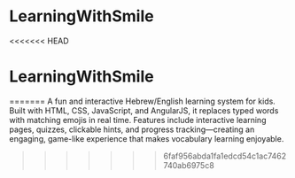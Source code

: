 # LearningWithSmile
<<<<<<< HEAD
# LearningWithSmile
=======
A fun and interactive Hebrew/English learning system for kids. Built with HTML, CSS, JavaScript, and AngularJS, it replaces typed words with matching emojis in real time. Features include interactive learning pages, quizzes, clickable hints, and progress tracking—creating an engaging, game-like experience that makes vocabulary learning enjoyable.
>>>>>>> 6faf956abda1fa1edcd54c1ac7462740ab6975c8
